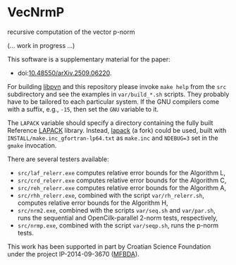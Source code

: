 # VecNrmP
recursive computation of the vector p-norm

(... work in progress ...)

This software is a supplementary material for the paper:
- doi:[10.48550/arXiv.2509.06220](https://doi.org/10.48550/arXiv.2509.06220 "Recursive vectorized computation of the Frobenius norm").

For building [libpvn](https://github.com/venovako/libpvn) and this repository please invoke `make help` from the `src` subdirectory and see the examples in `var/build_*.sh` scripts.
They probably have to be tailored to each particular system.
If the GNU compilers come with a suffix, e.g., `-15`, then set the `GNU` variable to it.

The `LAPACK` variable should specify a directory containing the fully built Reference [LAPACK](https://github.com/Reference-LAPACK/lapack) library.
Instead, [lapack](https://github.com/venovako/lapack) (a fork) could be used, built with `INSTALL/make.inc_gfortran-lp64.txt` as `make.inc` and `NDEBUG=3` set in the `gmake` invocation.

There are several testers available:
- `src/laf_relerr.exe` computes relative error bounds for the Algorithm L,
- `src/crd_relerr.exe` computes relative error bounds for the Algorithm C,
- `src/reh_relerr.exe` computes relative error bounds for the Algorithm A,
- `src/rhh_relerr.exe`, combined with the script `var/rh_relerr.sh`, computes relative error bounds for the Algorithm H,
- `src/nrm2.exe`, combined with the scripts `var/seq.sh` and `var/par.sh`, runs the sequential and OpenCilk-parallel 2-norm tests, respectively,
- `src/nrmp.exe`, combined with the script `var/seqp.sh`, runs the p-norm tests.

This work has been supported in part by Croatian Science Foundation under the project IP-2014-09-3670 ([MFBDA](https://web.math.pmf.unizg.hr/mfbda/)).
